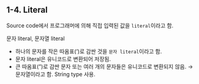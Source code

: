 ## 1-4. Literal

Source code에서 프로그래머에 의해 직접 입력된 값을 `literal`이라고 함.

문자 literal, 문자열 literal

- 하나의 문자를 작은 따옴표(’)로 감싼 것을 `문자 literal`이라고 함.
- 문자 literal은 유니코드로 변환되어 저장됨.
- 큰 따옴표(”)로 감싼 문자 또는 여러 개의 문자들은 유니코드로 변환되지 않음. → 문자열이라고 함. String type 사용.
